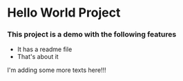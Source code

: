 # Hello World Project

### This project is a demo with the following features
- It has a readme file
- That's about it

I'm adding some more texts here!!!